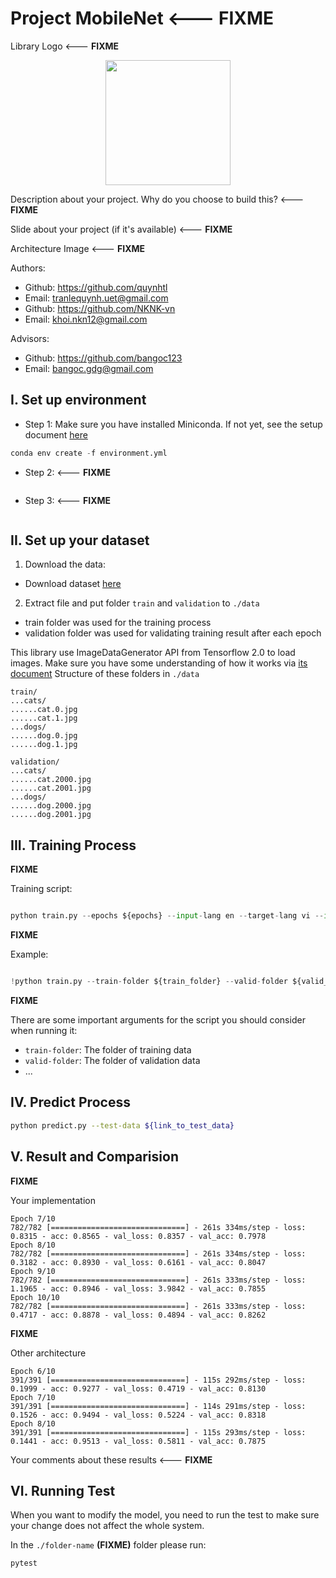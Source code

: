 # Project MobileNet <--- FIXME

Library Logo <--- **FIXME**

<p align="center">
    <img src='https://storage.googleapis.com/protonx-cloud-storage/transformer/protonx-transf.png' width=200 class="center">
</p>

Description about your project. Why do you choose to build this?  <--- **FIXME**

Slide about your project (if it's available) <--- **FIXME**

Architecture Image <--- **FIXME**


Authors:
- Github: https://github.com/quynhtl 
- Email: tranlequynh.uet@gmail.com 
- Github: https://github.com/NKNK-vn 
- Email: khoi.nkn12@gmail.com

Advisors:
- Github: https://github.com/bangoc123
- Email: bangoc.gdg@gmail.com

## I.  Set up environment
- Step 1: Make sure you have installed Miniconda. If not yet, see the setup document <a href="https://docs.conda.io/en/latest/miniconda.html">here</a>

```python
conda env create -f environment.yml
```

- Step 2: <--- **FIXME**
```

```

- Step 3: <--- **FIXME**

```

``` 

## II.  Set up your dataset

<!-- - Guide user how to download your data and set the data pipeline  -->
1. Download the data:
- Download dataset [here](https://storage.googleapis.com/mledu-datasets/cats_and_dogs_filtered.zip)
2. Extract file and put folder ```train``` and ```validation``` to ```./data``` 
- train folder was used for the training process
- validation folder was used for validating training result after each epoch

This library use ImageDataGenerator API from Tensorflow 2.0 to load images. Make sure you have some understanding of how it works via [its document](https://keras.io/api/preprocessing/image/)
Structure of these folders in ```./data```

```
train/
...cats/
......cat.0.jpg
......cat.1.jpg
...dogs/
......dog.0.jpg
......dog.1.jpg
```

```
validation/
...cats/
......cat.2000.jpg
......cat.2001.jpg
...dogs/
......dog.2000.jpg
......dog.2001.jpg
```

<!-- - References: [NLP](https://github.com/bangoc123/transformer) and [CV](https://github.com/bangoc123/mlp-mixer) -->



## III. Training Process


**FIXME**

Training script:


```python

python train.py --epochs ${epochs} --input-lang en --target-lang vi --input-path ${path_to_en_text_file} --target-path ${path_to_vi_text_file}

```
**FIXME**

Example:

```python

!python train.py --train-folder ${train_folder} --valid-folder ${valid_folder} --num-classes 2 --patch-size 5 --image-size 150 --lr 0.0001 --epochs 200 --num-heads 12 

``` 
**FIXME**

There are some important arguments for the script you should consider when running it:

- `train-folder`: The folder of training data
- `valid-folder`: The folder of validation data
- ...

## IV. Predict Process

```bash
python predict.py --test-data ${link_to_test_data}
```

## V. Result and Comparision

**FIXME**

Your implementation
```
Epoch 7/10
782/782 [==============================] - 261s 334ms/step - loss: 0.8315 - acc: 0.8565 - val_loss: 0.8357 - val_acc: 0.7978
Epoch 8/10
782/782 [==============================] - 261s 334ms/step - loss: 0.3182 - acc: 0.8930 - val_loss: 0.6161 - val_acc: 0.8047
Epoch 9/10
782/782 [==============================] - 261s 333ms/step - loss: 1.1965 - acc: 0.8946 - val_loss: 3.9842 - val_acc: 0.7855
Epoch 10/10
782/782 [==============================] - 261s 333ms/step - loss: 0.4717 - acc: 0.8878 - val_loss: 0.4894 - val_acc: 0.8262

```

**FIXME**

Other architecture

```
Epoch 6/10
391/391 [==============================] - 115s 292ms/step - loss: 0.1999 - acc: 0.9277 - val_loss: 0.4719 - val_acc: 0.8130
Epoch 7/10
391/391 [==============================] - 114s 291ms/step - loss: 0.1526 - acc: 0.9494 - val_loss: 0.5224 - val_acc: 0.8318
Epoch 8/10
391/391 [==============================] - 115s 293ms/step - loss: 0.1441 - acc: 0.9513 - val_loss: 0.5811 - val_acc: 0.7875
```

Your comments about these results <--- **FIXME**


## VI. Running Test

When you want to modify the model, you need to run the test to make sure your change does not affect the whole system.

In the `./folder-name` **(FIXME)** folder please run:

```bash
pytest
```


